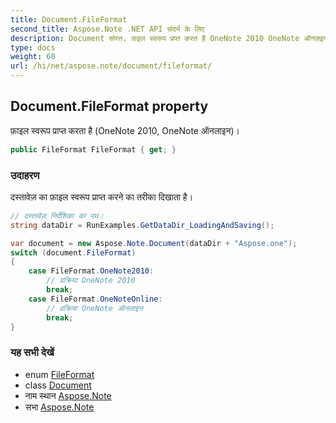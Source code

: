 ```yaml
---
title: Document.FileFormat
second_title: Aspose.Note .NET API संदर्भ के लिए
description: Document संपत्त. फ़इल स्वरूप प्रप्त करत है OneNote 2010 OneNote ऑनलइन
type: docs
weight: 60
url: /hi/net/aspose.note/document/fileformat/
---
```

## Document.FileFormat property

फ़ाइल स्वरूप प्राप्त करता है (OneNote 2010, OneNote ऑनलाइन)।

```csharp
public FileFormat FileFormat { get; }
```

### उदाहरण

दस्तावेज़ का फ़ाइल स्वरूप प्राप्त करने का तरीका दिखाता है।

```csharp
// दस्तावेज़ निर्देशिका का पथ।
string dataDir = RunExamples.GetDataDir_LoadingAndSaving();

var document = new Aspose.Note.Document(dataDir + "Aspose.one");
switch (document.FileFormat)
{
    case FileFormat.OneNote2010:
        // प्रक्रिया OneNote 2010
        break;
    case FileFormat.OneNoteOnline:
        // प्रक्रिया OneNote ऑनलाइन
        break;
}
```

### यह सभी देखें

* enum [FileFormat](../../fileformat/)
* class [Document](../)
* नाम स्थान [Aspose.Note](../../document/)
* सभा [Aspose.Note](../../../)


